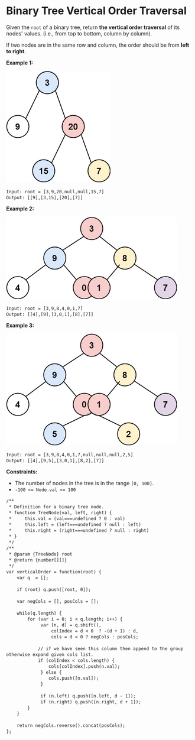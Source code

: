 #  Binary Tree Vertical Order Traversal

Given the `root` of a binary tree, return **the vertical order traversal** of its nodes' values. (i.e., from top to bottom, column by column).

If two nodes are in the same row and column, the order should be from **left to right**.

 

**Example 1:**

![alt text](media/vtree1.jpeg "Logo Title Text 1")
```
Input: root = [3,9,20,null,null,15,7]
Output: [[9],[3,15],[20],[7]]
```

**Example 2:**

![alt text](media/vtree2-1.jpeg "Logo Title Text 1")
```
Input: root = [3,9,8,4,0,1,7]
Output: [[4],[9],[3,0,1],[8],[7]]
```

**Example 3:**

![alt text](media/vtree2.jpeg "Logo Title Text 1")
```
Input: root = [3,9,8,4,0,1,7,null,null,null,2,5]
Output: [[4],[9,5],[3,0,1],[8,2],[7]]
``` 

**Constraints:**

- The number of nodes in the tree is in the range `[0, 100]`.
- `-100 <= Node.val <= 100`

```
/**
 * Definition for a binary tree node.
 * function TreeNode(val, left, right) {
 *     this.val = (val===undefined ? 0 : val)
 *     this.left = (left===undefined ? null : left)
 *     this.right = (right===undefined ? null : right)
 * }
 */
/**
 * @param {TreeNode} root
 * @return {number[][]}
 */
var verticalOrder = function(root) {    
    var q  = [];
    
    if (root) q.push([root, 0]);    
    
    var negCols = [], posCols = [];   
    
    while(q.length) {
        for (var i = 0; i < q.length; i++) {
             var [n, d] = q.shift(),
                 colIndex = d < 0  ? -(d + 1) : d,
                 cols = d < 0 ? negCols : posCols;
            
            // if we have seen this column then append to the group otherwise expand given cols list.
            if (colIndex < cols.length) {
                cols[colIndex].push(n.val);
             } else {
                cols.push([n.val]);
             }
             
             if (n.left) q.push([n.left, d - 1]);    
             if (n.right) q.push([n.right, d + 1]);              
        }
    }
    
    return negCols.reverse().concat(posCols);
};

```